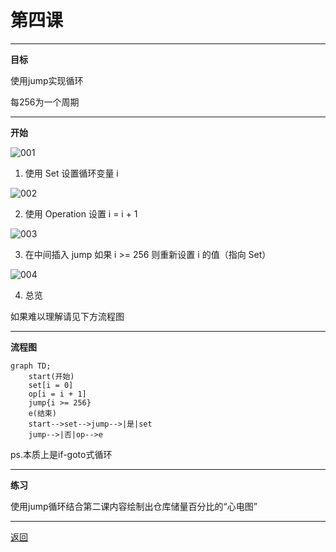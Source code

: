 # 第四课

---

**目标**

使用jump实现循环

每256为一个周期

---

**开始**

![001](/Mindustry-guide/example/class4/img/001.png)

1. 使用 Set 设置循环变量 i
   
![002](/Mindustry-guide/example/class4/img/002.png)

2. 使用 Operation 设置 i = i + 1

![003](/Mindustry-guide/example/class4/img/003.png)

3. 在中间插入 jump 如果 i >= 256 则重新设置 i 的值（指向 Set）

![004](/Mindustry-guide/example/class4/img/004.png)

4. 总览


如果难以理解请见下方流程图

---

**流程图**

<html><head><link rel="stylesheet" type="text/css" href="https://cdn.jsdelivr.net/npm/vditor@3.6.0/dist/index.css"/>
<script src="https://cdn.jsdelivr.net/npm/vditor@3.6.0/dist/method.min.js"></script></head>
<body><div class="vditor-reset" id="preview"><pre><code class="language-mermaid">graph TD;
	start(开始)
	set[i = 0]
	op[i = i + 1]
	jump{i &gt;= 256}
	e(结束)
	start--&gt;set--&gt;jump--&gt;|是|set
	jump--&gt;|否|op--&gt;e
</code></pre>
</div>
<script>
    const previewElement = document.getElementById('preview')
    Vditor.setContentTheme('light', 'https://cdn.jsdelivr.net/npm/vditor@3.6.0/dist/css/content-theme');
    Vditor.codeRender(previewElement, 'zh_CN');
    Vditor.highlightRender({"enable":true,"lineNumber":false,"style":"github"}, previewElement, 'https://cdn.jsdelivr.net/npm/vditor@3.6.0');
    Vditor.mathRender(previewElement, {
        cdn: 'https://cdn.jsdelivr.net/npm/vditor@3.6.0',
        math: {"engine":"KaTeX","inlineDigit":false,"macros":{}},
    });
    Vditor.mermaidRender(previewElement, 'https://cdn.jsdelivr.net/npm/vditor@3.6.0');
    Vditor.flowchartRender(previewElement, 'https://cdn.jsdelivr.net/npm/vditor@3.6.0');
    Vditor.graphvizRender(previewElement, 'https://cdn.jsdelivr.net/npm/vditor@3.6.0');
    Vditor.chartRender(previewElement, 'https://cdn.jsdelivr.net/npm/vditor@3.6.0');
    Vditor.mindmapRender(previewElement, 'https://cdn.jsdelivr.net/npm/vditor@3.6.0');
    Vditor.abcRender(previewElement, 'https://cdn.jsdelivr.net/npm/vditor@3.6.0');
    Vditor.mediaRender(previewElement);
</script></body></html>

ps.本质上是if-goto式循环

---

**练习**

使用jump循环结合第二课内容绘制出仓库储量百分比的“心电图”

---

[返回](https://lanluz.github.io/Mindustry-guide/)